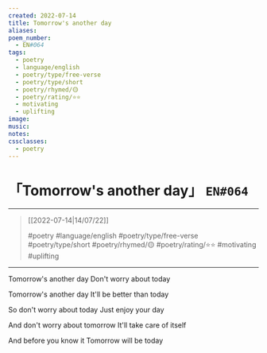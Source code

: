 ```yaml
---
created: 2022-07-14
title: Tomorrow's another day
aliases:
poem_number:
  - EN#064
tags:
  - poetry
  - language/english
  - poetry/type/free-verse
  - poetry/type/short
  - poetry/rhymed/🟡
  - poetry/rating/⭐⭐
  - motivating
  - uplifting
image:
music:
notes:
cssclasses:
  - poetry
---
```

# 「Tomorrow's another day」 `EN#064`

---

> [[2022-07-14|14/07/22]]
> 
> #poetry 
> #language/english 
> #poetry/type/free-verse #poetry/type/short 
> #poetry/rhymed/🟡 
> #poetry/rating/⭐⭐ 
> #motivating #uplifting 

---

Tomorrow's another day
Don't worry about today

Tomorrow's another day
It'll be better than today

So don't worry about today
Just enjoy your day

And don't worry about tomorrow
It'll take care of itself

And before you know it
Tomorrow will be today